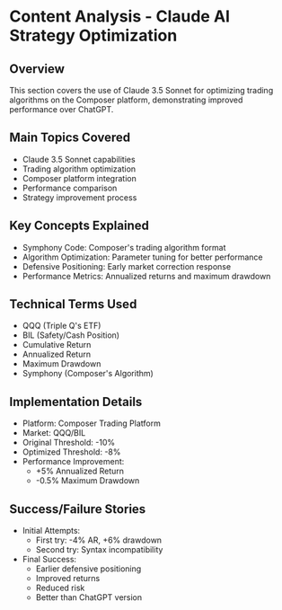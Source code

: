 # Content Analysis - Claude AI Strategy Optimization

## Overview
This section covers the use of Claude 3.5 Sonnet for optimizing trading algorithms on the Composer platform, demonstrating improved performance over ChatGPT.

## Main Topics Covered
- Claude 3.5 Sonnet capabilities
- Trading algorithm optimization
- Composer platform integration
- Performance comparison
- Strategy improvement process

## Key Concepts Explained
- Symphony Code: Composer's trading algorithm format
- Algorithm Optimization: Parameter tuning for better performance
- Defensive Positioning: Early market correction response
- Performance Metrics: Annualized returns and maximum drawdown

## Technical Terms Used
- QQQ (Triple Q's ETF)
- BIL (Safety/Cash Position)
- Cumulative Return
- Annualized Return
- Maximum Drawdown
- Symphony (Composer's Algorithm)

## Implementation Details
- Platform: Composer Trading Platform
- Market: QQQ/BIL
- Original Threshold: -10%
- Optimized Threshold: -8%
- Performance Improvement:
  * +5% Annualized Return
  * -0.5% Maximum Drawdown

## Success/Failure Stories
- Initial Attempts:
  * First try: -4% AR, +6% drawdown
  * Second try: Syntax incompatibility
- Final Success:
  * Earlier defensive positioning
  * Improved returns
  * Reduced risk
  * Better than ChatGPT version 
